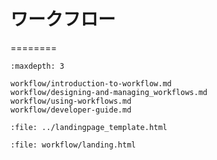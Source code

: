 # ワークフロー
========
```{toctree}
:maxdepth: 3

workflow/introduction-to-workflow.md
workflow/designing-and-managing_workflows.md
workflow/using-workflows.md
workflow/developer-guide.md
```

```{raw} html
:file: ../landingpage_template.html
```

```{raw} html
:file: workflow/landing.html
```
